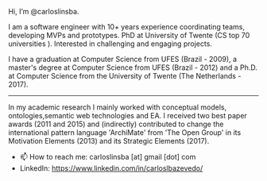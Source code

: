  Hi, I’m @carloslinsba. 

I am a software engineer with 10+ years experience coordinating teams, developing MVPs and prototypes. PhD at University of Twente (CS top 70 universities ). Interested in challenging and engaging projects.

I have a graduation at Computer Science from UFES (Brazil - 2009), a master's degree at Computer Science from UFES (Brazil - 2012) and a Ph.D. at Computer Science from the University of Twente (The Netherlands - 2017).



-----
In my academic research I mainly worked with conceptual models, ontologies,semantic web technologies and EA.  I received two best paper awards (2011 and 2015) and (indirectly) contributed to change the international pattern language 'ArchiMate' from 'The Open Group' in its Motivation Elements (2013) and its Strategic Elements (2017). 


 
- 📫 How to reach me: carloslinsba [at] gmail [dot] com
- LinkedIn:  https://www.linkedin.com/in/carloslbazevedo/


